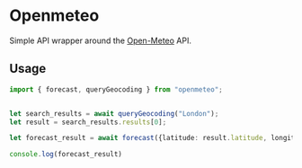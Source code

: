 # Openmeteo

Simple API wrapper around the [Open-Meteo](https://open-meteo.com/) API.

## Usage

```typescript
import { forecast, queryGeocoding } from "openmeteo";


let search_results = await queryGeocoding("London");
let result = search_results.results[0];

let forecast_result = await forecast({latitude: result.latitude, longitude: result.longitude, hourly: ["temperature_2m"]});

console.log(forecast_result)
```
